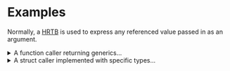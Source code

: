 
# Examples

Normally, a [HRTB] is used to express any referenced value passed in as an argument.

[HRTB]: https://doc.rust-lang.org/reference/trait-bounds.html#higher-ranked-trait-bounds

<details>
  <summary>
  A function caller returning generics... 
  </summary>

```rust
#![feature(async_fn_in_trait)]
#![allow(incomplete_features)]
use async_closure::{capture_no_lifetimes::AsyncFnOnce, async_owned_closure_once};

// Here a caller requires a generic output.
async fn caller<T, F>(f: F) -> T
where F: for<'any> AsyncFnOnce<(&'any str,), Output = T>
{
    let s = String::from("Hi!");
    let args = (&s[..],);
    f.call_once(args).await
}

#[tokio::main]
async fn main() {
    let mut context = String::new();

    let cb = async_owned_closure_once!({
        buf: String = context
    }; async |s: &str| -> (usize, String) {
        let mut buf = buf; // rebinding
        buf.push_str(s);
        (s.len(), buf)
    });
    assert_eq!(caller(cb).await, (3, "Hi!".into()));

    let cb = async_owned_closure_once!({
        buf: String = String::new()
    }; async |s: &str| -> Result<String, Box<dyn std::error::Error>> {
        use std::fmt::Write;
        let mut buf = buf; // rebinding
        write!(buf, " {s}")?;
        Ok(buf)
    });
    assert_eq!(caller(cb).await.unwrap(), " Hi!");
}
```

</details>

<details>
  <summary>A struct caller implemented with specific types...</summary>

```rust
#![feature(async_fn_in_trait)]
#![allow(incomplete_features)]
use async_closure::{capture_no_lifetimes::AsyncFnOnce, async_owned_closure_once};
use std::{marker::PhantomData, sync::Arc};

struct Caller<T, F> {
    async_closure: F,
    _ph: PhantomData<*mut T>,
}

// Generic impls like the caller function above are similar.
// But here we present a specific scenario where its arguments and output are defined clearly.
impl<F> Caller<String, F>
where F: for<'any> AsyncFnOnce<(&'any str,), Output = String>
{
    async fn run(self, s: &str) -> Arc<str> {
        let mut buf = self.async_closure.call_once((s,)).await;
        buf.push_str(" world!");
        buf.into()
    }
}

#[tokio::main]
async fn main() {
    let mut context = String::new();

    let cb = async_owned_closure_once!({
        buf: String = context
    }; async |s: &str| -> String {
        let mut buf = buf;
        buf.push_str(s);
        buf
    });
    let caller = Caller { async_closure: cb, _ph: PhantomData };
    assert_eq!(&*caller.run("Hello").await, "Hello world!");
}
```

</details>

